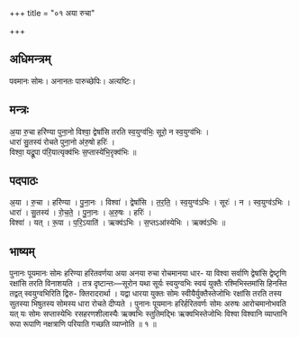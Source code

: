 +++
title = "०१ अया रुचा"

+++
## अधिमन्त्रम्
पवमानः सोमः। अनानतः पारुच्छेपिः। अत्यष्टिः।

## मन्त्रः
अ॒या रु॒चा हरि॑ण्या पुना॒नो विश्वा॒ द्वेषां॑सि तरति स्व॒युग्व॑भिः॒ सूरो॒ न स्व॒युग्व॑भिः ।  
धारा॑ सु॒तस्य॑ रोचते पुना॒नो अ॑रु॒षो हरिः॑ ।  
विश्वा॒ यद्रू॒पा प॑रि॒यात्यृक्व॑भिः स॒प्तास्ये॑भि॒रृक्व॑भिः ॥

## पदपाठः
अ॒या । रु॒चा । हरि॑ण्या । पु॒ना॒नः । विश्वा॑ । द्वेषां॑सि । त॒र॒ति॒ । स्व॒युग्व॑ऽभिः । सूरः॑ । न । स्व॒युग्व॑ऽभिः ।  
धारा॑ । सु॒तस्य॑ । रो॒च॒ते॒ । पु॒ना॒नः । अ॒रु॒षः । हरिः॑ ।  
विश्वा॑ । यत् । रू॒पा । प॒रि॒ऽयाति॑ । ऋक्व॑ऽभिः । स॒प्तऽआ॑स्येभिः । ऋक्व॑ऽभिः ॥

## भाष्यम्
पुनानः पूयमानः सोमः हरिण्या हरितवर्णया अया अनया रुचा रोचमानया धार- या विश्वा सर्वाणि द्वेषांसि द्वेष्टृणि रक्षांसि तरति विनाशयति । तत्र दृष्टान्तः—सूरोन यथा सूर्यः स्वयुग्वभिः स्वयं युक्तैः रश्मिभिस्तमांसि हिनस्ति तद्वत् स्वयुग्वभिरिति द्विरु- क्तिरादरार्था । यद्वा धारया युक्तः सोमः स्वीयैर्युक्तैस्तेजोभिः रक्षांसि तरति तस्य सुतस्या भिषुतस्य सोमस्य धारा रोचते दीप्यते । पुनानः पूयमानः हरिर्हरितवर्णः सोमः अरुषः आरोचमानोभवति यत् यः सोमः सप्तास्येभिः रसहरणशीलास्यैः ऋक्वभिः स्तुतिमद्भिः ऋक्वभिस्तेजोभिः विश्वा विश्वानि व्याप्तानि रूपा रूपाणि नक्षत्राणि परियाति गच्छति व्याप्नोति ॥ १ ॥